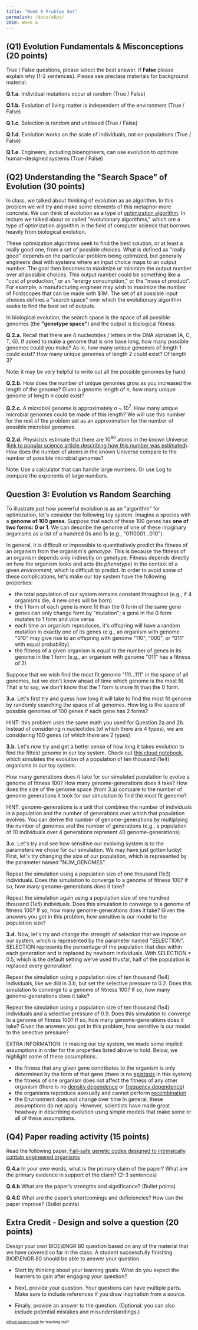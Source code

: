 ```yaml
---
title: "Week 8 Problem Set"
permalink: /docs/w8ps/
2018: Week 4
---
```


## (Q1) Evolution Fundamentals & Misconceptions (20 points)

True / False questions, please select the best answer.  If **False** please explain why (1-2 sentences).
Please see preclass materials for background material.

**Q.1.a.** Individual mutations occur at random (True /  False)

**Q.1.b.** Evolution of living matter is independent of the environment (True /  False)

**Q.1.c.** Selection is random and unbiased (True /  False)

**Q.1.d.** Evolution works on the scale of individuals, not on populations (True /  False)

**Q.1.e.** Engineers, including bioengineers, can use evolution to optimize human-designed systems  (True /  False)

## (Q2) Understanding the "Search Space" of Evolution (30 points)

In class, we talked about thinking of evolution as an algorithm. In this problem we will try and make some elements of this metaphor more concrete. We can think of evolution as a type of [optimization algorithm](https://en.wikipedia.org/wiki/Mathematical_optimization#Optimization_algorithms). In lecture we talked about so called "evolutionary algorithms," which are a type of optimization algorithm in the field of computer science that borrows heavily from biological evolution.

These optimization algorithms seek to find the best solution, or at least a really good one, from a set of possible choices. What is defined as "really good" depends on the particular problem being optimized, but generally engineers deal with systems where an input choice maps to an output number. The goal then becomes to maximize or minimize the output number over all possible choices. This output number could be something like a "cost of production," or an "energy consumption," or the "mass of product". For example, a manufacturing engineer may wish to maximize the number of Foldscopes that can be made with $1M. The set of all possible input choices defines a "search space" over which the evolutionary algorithm seeks to find the best set of outputs.

In biological evolution, the search space is the space of all possible genomes (the **"genotype space"**) and the output is biological fitness.

**Q.2.a.** Recall that there are 4 nucleotides / letters in the DNA alphabet (A, C, T, G). If asked to make a genome that is one base long, how many possible genomes could you make? As in, how many unique genomes of length 1 could exist? How many unique genomes of length 2 could exist? Of length 3?

Note: it may be very helpful to write out all the possible genomes by hand.

**Q.2.b.** How does the number of unique genomes grow as you increased the length of the genome? Given a genome length of _n_, how many unique genome of length _n_ could exist?

**Q.2.c.** A microbial genome is approximately _n_ ~ 10<sup>7</sup>. How many unique microbial genomes could be made of this length? We will use this number for the rest of the problem set as an approximation for the number of possible microbial genomes.

**Q.2.d.** Physicists estimate that there are 10<sup>80</sup> atoms in the known Universe ([link to popular science article describing how this number was estimated](https://www.universetoday.com/36302/atoms-in-the-universe/)). How does the number of atoms in the known Universe compare to the number of possible microbial genomes?  

Note: Use a calculator that can handle large numbers. Or use Log to compare the exponents of large numbers.  

## Question 3: Evolution vs Random Searching
To illustrate just how powerful evolution is as an "algorithm" for optimization, let's consider the following toy system. Imagine a species with a **genome of 100 genes**. Suppose that each of these 100 genes has **one of two forms: 0 or 1**. We can describe the genome of one of these imaginary organisms as a list of a hundred 0s and 1s (e.g., "0110001...010").

In general, it is difficult or impossible to quantitatively predict the fitness of an organism from the organism's *genotype*. This is because the fitness of an organism depends only indirectly on genotype. Fitness depends directly on how the organism looks and acts (its *phenotype*) in the context of a given *environment*, which is difficult to predict. In order to avoid some of these complications, let's make our toy system have the following properties:
- the total population of our system remains constant throughout (e.g., if 4 organisms die, 4 new ones will be born)
- the 1 form of each gene is more fit than the 0 form of the same gene
- genes can only change form by "mutation"; a gene in the 0 form mutates to 1 form and vice versa
- each time an organism reproduces, it's offspring will have a random mutation in exactly one of its genes (e.g., an organism with genome "010" may give rise to an offspring with genome "110", "000", or "011" with equal probability)
- the fitness of a given organism is equal to the number of genes in its genome in the 1 form (e.g., an organism with genome "011" has a fitness of 2)

Suppose that we wish find the most fit genome "111...111" in the space of all genomes, but we don't know ahead of time which genome is the most fit. That is to say, we don't know that the 1 form is more fit than the 0 form.

**3.a.** Let's first try and guess how long it will take to find the most fit genome by randomly searching the space of all genomes. How big is the space of possible genomes of 100 genes if each gene has 2 forms?

HINT: this problem uses the same math you used for Question 2a and 2b. Instead of considering n nucleotides (of which there are 4 types), we are considering 100 genes (of which there are 2 types)

**3.b.** Let's now try and get a better sense of how long it takes evolution to find the fittest genome in our toy system. Check out [this cloud notebook](https://colab.research.google.com/drive/1w57b1R19w49yTg4b9Gat8v9ygWNjdxhm?usp=sharing), which simulates the evolution of a population of ten thousand (1e4) organisms in our toy system.

How many generations does it take for our simulated population to evolve a genome of fitness 100? How many genome-generations does it take? How does the size of the genome space (from 3.a) compare to the number of genome generations it took for our simulation to find the most fit genome?

HINT: genome-generations is a unit that combines the number of individuals in a population and the number of generations over which that population evolves. You can derive the number of genome-generations by multiplying the number of genomes and the number of generations (e.g., a population of 10 individuals over 4 generations represent 40 genome-generations)

**3.c.** Let's try and see how sensitive our evolving system is to the parameters we chose for our simulation. We may have just gotten lucky! First, let's try changing the size of our population, which is represented by the parameter named "NUM_GENOMES".

Repeat the simulation using a population size of one thousand (1e3) individuals. Does this simulation to converge to a genome of fitness 100? If so, how many genome-generations does it take?

Repeat the simulation again using a population size of one hundred thousand (1e5) individuals. Does this simulation to converge to a genome of fitness 100? If so, how many genome-generations does it take? Given the answers you got in this problem, how sensitive is our model to the population size?

**3.d.** Now, let's try and change the strength of selection that we impose on our system, which is represented by the parameter named "SELECTION". SELECTION represents the percentage of the population that dies within each generation and is replaced by newborn individuals. With SELECTION = 0.5, which is the default setting we've used thusfar, half of the population is replaced every generation!

Repeat the simulation using a population size of ten thousand (1e4) individuals, like we did in 3.b, but set the selective pressure to 0.2. Does this simulation to converge to a genome of fitness 100? If so, how many genome-generations does it take?

Repeat the simulation using a population size of ten thousand (1e4) individuals and a selective pressure of 0.9. Does this simulation to converge to a genome of fitness 100? If so, how many genome-generations does it take? Given the answers you got in this problem, how sensitive is our model to the selective pressure?

EXTRA INFORMATION: In making our toy system, we made some implicit assumptions in order for the properties listed above to hold. Below, we highlight some of these assumptions.
- the fitness that any given gene contributes to the organism is only determined by the form of that gene (there is no [epistasis](https://en.wikipedia.org/wiki/Epistasis) in this system)
- the fitness of one organism does not affect the fitness of any other organism (there is no [density dependence](https://en.wikipedia.org/wiki/Density_dependence) or [frequency dependence](https://en.wikipedia.org/wiki/Frequency-dependent_selection))
- the organisms reproduce asexually and cannot perform [recombination](https://en.wikipedia.org/wiki/Genetic_recombination)
- the Environment does not change over time
In general, these assumptions do not apply. However, scientists have made great headway in describing evolution using simple models that make some or all of these assumptions.
## (Q4) Paper reading activity (15 points)

Read the following paper, [Fail-safe genetic codes designed to intrinsically contain engineered organisms](https://academic.oup.com/nar/article/47/19/10439/5568210)

**Q.4.a** In your own words, what is the primary claim of the paper? What are the primary evidence in support of the claim? (2-3 sentences)

**Q.4.b** What are the paper’s strengths and significance?  (Bullet points)


**Q.4.C** What are the paper’s shortcomings and deficiencies? How can the paper improve? (Bullet points)

## Extra Credit - Design and solve a question (20 points)

Design your own BIOE\ENGR 80 question based on any of the material that we have covered so far in the class.  A student successfully finishing BIOE\ENGR 80 should be able to answer your question.  

- Start by thinking about your learning goals.  What do you expect the learners to gain after engaging your question?

- Next, provide your question. Your questions can have multiple parts.  Make sure to include references if you draw inspiration from a source.
- Finally, provide an answer to the question. (Optional: you can also include potential mistakes and misunderstandings.)

<sub><sup> [github source code](https://github.com/Stanford-BioE80/Stanford-BioE80.github.io/edit/master/_docs/w8ps.md) for teaching staff <sub><sup>
